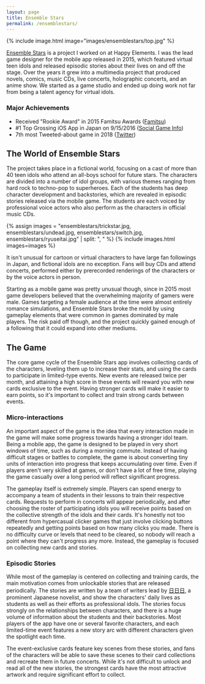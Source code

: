 ```yaml
---
layout: page
title: Ensemble Stars
permalink: /ensemblestars/
---
```


{% include image.html image="images/ensemblestars/top.jpg" %}

[Ensemble Stars](https://stars.happyelements.co.jp) is a project I worked on at Happy Elements. I was the lead game designer for the mobile app released in 2015, which featured virtual teen idols and released episodic stories about their lives on and off the stage. Over the years it grew into a multimedia project that produced novels, comics, music CDs, live concerts, holographic concerts, and an anime show. We started as a game studio and ended up doing work not far from being a talent agency for virtual idols.

### Major Achievements

- Received "Rookie Award" in 2015 Famitsu Awards ([Famitsu](https://www.famitsu.com/news/201605/10105433.html))
- #1 Top Grossing iOS App in Japan on 9/15/2016 ([Social Game Info](https://gamebiz.jp/?p=169202))
- 7th most Tweeted-about game in 2018 ([Twitter](https://blog.twitter.com/en_us/topics/events/2019/Gaming-grabs-the-high-score-on-Twitter.html))

## The World of Ensemble Stars

The project takes place in a fictional world, focusing on a cast of more than 40 teen idols who attend an all-boys school for future stars. The characters are divided into a number of idol groups, with various themes ranging from hard rock to techno-pop to superheroes. Each of the students has deep character development and backstories, which are revealed in episodic stories released via the mobile game. The students are each voiced by professional voice actors who also perform as the characters in official music CDs.

{% assign images = "ensemblestars/trickstar.jpg, ensemblestars/undead.jpg, ensemblestars/switch.jpg, ensemblestars/ryuseitai.jpg" | split: ", " %}
{% include images.html images=images %}

It isn't unusual for cartoon or virtual characters to have large fan followings in Japan, and fictional idols are no exception. Fans will buy CDs and attend concerts, performed either by prerecorded renderings of the characters or by the voice actors in person.

Starting as a mobile game was pretty unusual though, since in 2015 most game developers believed that the overwhelming majority of gamers were male. Games targeting a female audience at the time were almost entirely romance simulations, and Ensemble Stars broke the mold by using gameplay elements that were common in games dominated by male players. The risk paid off though, and the project quickly gained enough of a following that it could expand into other mediums.

## The Game

The core game cycle of the Ensemble Stars app involves collecting cards of the characters, leveling them up to increase their stats, and using the cards to participate in limited-type events. New events are released twice per month, and attaining a high score in these events will reward you with new cards exclusive to the event. Having stronger cards will make it easier to earn points, so it's important to collect and train strong cards between events.

### Micro-interactions

An important aspect of the game is the idea that every interaction made in the game will make some progress towards having a stronger idol team. Being a mobile app, the game is designed to be played in very short windows of time, such as during a morning commute. Instead of having difficult stages or battles to complete, the game is about converting tiny units of interaction into progress that keeps accumulating over time. Even if players aren't very skilled at games, or don't have a lot of free time, playing the game casually over a long period will reflect significant progress.

The gameplay itself is extremely simple. Players can spend energy to accompany a team of students in their lessons to train their respective cards. Requests to perform in concerts will appear periodically, and after choosing the roster of participating idols you will receive points based on the collective strength of the idols and their cards. It's honestly not too different from hypercasual clicker games that just involve clicking buttons repeatedly and getting points based on how many clicks you made. There is no difficulty curve or levels that need to be cleared, so nobody will reach a point where they can't progress any more. Instead, the gameplay is focused on collecting new cards and stories.

### Episodic Stories

While most of the gameplay is centered on collecting and training cards, the main motivation comes from unlockable stories that are released periodically. The stories are written by a team of writers lead by [日日日](https://ja.wikipedia.org/wiki/%E6%97%A5%E6%97%A5%E6%97%A5), a prominent Japanese novelist, and show the characters' daily lives as students as well as their efforts as professional idols. The stories focus strongly on the relationships between characters, and there is a huge volume of information about the students and their backstories. Most players of the app have one or several favorite characters, and each limited-time event features a new story arc with different characters given the spotlight each time.

The event-exclusive cards feature key scenes from these stories, and fans of the characters will be able to save these scenes to their card collections and recreate them in future concerts. While it's not difficult to unlock and read all of the new stories, the strongest cards have the most attractive artwork and require significant effort to collect.
